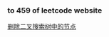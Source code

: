 ### to 459 of leetcode website

[删除二叉搜索树中的节点](https://leetcode-cn.com/problems/delete-node-in-a-bst/)